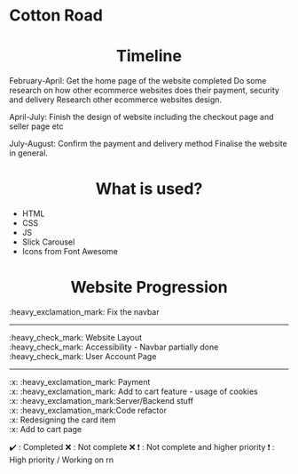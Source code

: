 # Cotton Road

<h1 align="center"> Timeline</h1>	
February-April: Get the home page of the website completed
		Do some research on how other ecommerce websites does their payment, security and 		delivery
		Research other ecommerce websites design. 


April-July: Finish the design of website including the checkout page and seller page etc


July-August: Confirm the payment and delivery method
	      Finalise the website in general.
<h1 align="center">What is used?</h1>
<ul>
	<li>HTML</li>
	<li>CSS</li>
	<li>JS</li>
	<li>Slick Carousel</li>
	<li>Icons from Font Awesome</li>
</ul>
<h1 align="center">Website Progression</h1>
:heavy_exclamation_mark: Fix the navbar<br>
<hr>
:heavy_check_mark: Website Layout<br>
:heavy_check_mark: Accessibility - Navbar partially done<br>
:heavy_check_mark: User Account Page<br>
<hr>
:x: :heavy_exclamation_mark: Payment<br>
:x: :heavy_exclamation_mark: Add to cart feature - usage of cookies <br>
:x: :heavy_exclamation_mark:Server/Backend stuff <br>
:x: :heavy_exclamation_mark:Code refactor <br>
:x: Redesigning the card item <br>
:x: Add to cart page <br>

:heavy_check_mark: : Completed
:x: : Not complete
:x: :heavy_exclamation_mark: : Not complete and higher priority
:heavy_exclamation_mark: : High priority / Working on rn
